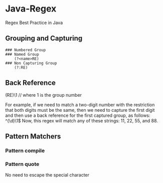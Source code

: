# Java-Regex

Regex Best Practice in Java

## Grouping and Capturing

    ### Numbered Group
    ### Named Group 
        (?<name>RE)
    ### Non Capturing Group
        (?:RE)

## Back Reference
(RE)\1 // where 1 is the group number 

For example, if we need to match a two-digit number with the restriction that both digits must be the same, then we need to capture the first digit and then use a back reference for the first captured group, as follows:
^(\d)\1$
Now, this regex will match any of these strings: 11, 22, 55, and 88.

## Pattern Matchers
    
### Pattern compile 

### Pattern quote
No need to escape the special character 



